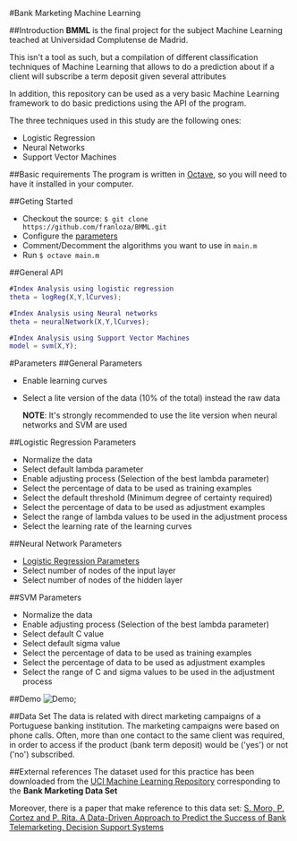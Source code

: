 
#Bank Marketing Machine Learning

##Introduction
**BMML** is the final project for the subject Machine Learning teached at Universidad
 Complutense de Madrid.

This isn't a tool as such, but a compilation of different classification
techniques of Machine Learning that allows to do a prediction about if a client
will subscribe a term deposit given several attributes

In addition, this repository can be used as a very basic Machine Learning framework
to do basic predictions using the API of the program.

The three techniques used in this study are the following ones:

* Logistic Regression
* Neural Networks
* Support Vector Machines

##Basic requirements
The program is written in [Octave](https://www.gnu.org/software/octave/download.html), so you will need to have it installed in your computer.

##Geting Started
* Checkout the source: `$ git clone https://github.com/franloza/BMML.git`
* Configure the [parameters](#parameters)
* Comment/Decomment the algorithms you want to use in `main.m`
* Run `$ octave main.m`

##General API

```matlab
#Index Analysis using logistic regression
theta = logReg(X,Y,lCurves);

#Index Analysis using Neural networks
theta = neuralNetwork(X,Y,lCurves);

#Index Analysis using Support Vector Machines
model = svm(X,Y);

```

#Parameters
##General Parameters
* Enable learning curves
* Select a lite version of the data (10% of the total) instead the raw data

  __NOTE__: It's strongly recommended to use the lite version when neural networks
  and SVM are used


##Logistic Regression Parameters
* Normalize the data
* Select default lambda parameter
* Enable adjusting process (Selection of the best lambda parameter)
* Select the percentage of data to be used as training examples
* Select the default threshold (Minimum degree of certainty required)
* Select the percentage of data to be used as adjustment examples
* Select the range of lambda values to be used in the adjustment process
* Select the learning rate of the learning curves

##Neural Network Parameters
* [Logistic Regression Parameters](#logistic-regression-parameters)
* Select number of nodes of the input layer
* Select number of nodes of the hidden layer


##SVM Parameters
* Normalize the data
* Enable adjusting process (Selection of the best lambda parameter)
* Select default C value
* Select default sigma value
* Select the percentage of data to be used as training examples
* Select the percentage of data to be used as adjustment examples
* Select the range of C and sigma values to be used in the adjustment process

##Demo
![Demo](https://cloud.githubusercontent.com/assets/9200682/12464641/4babce0a-bfca-11e5-8c96-3eb4b27c2307.png);

##Data Set
The data is related with direct marketing campaigns of a Portuguese banking institution. The marketing campaigns were based on phone calls. Often, more than one contact to the same client was required, in order to access if the product (bank term deposit) would be ('yes') or not ('no') subscribed.

##External references
The dataset used for this practice has been downloaded from the
[UCI Machine Learning Repository](http://archive.ics.uci.edu/ml/datasets/Bank+Marketing)
corresponding to the **Bank Marketing Data Set**

Moreover, there is a paper that make reference to this data set:
[S. Moro, P. Cortez and P. Rita. A Data-Driven Approach to Predict the Success of Bank Telemarketing. Decision Support Systems](http://repositorium.sdum.uminho.pt/bitstream/1822/30994/1/dss-v3.pdf)
